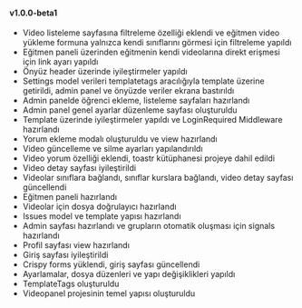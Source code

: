 #### v1.0.0-beta1
* Video listeleme sayfasına filtreleme özelliği eklendi ve eğitmen video yükleme formuna yalnızca kendi sınıflarını görmesi için filtreleme yapıldı
* Eğitmen paneli üzerinden eğitmenin kendi videolarına direkt erişmesi için link ayarı yapıldı
* Önyüz header üzerinde iyileştirmeler yapıldı
* Settings model verileri templatetags aracılığıyla template üzerine getirildi, admin panel ve önyüzde veriler ekrana bastırıldı
* Admin panelde öğrenci ekleme, listeleme sayfaları hazırlandı
* Admin panel genel ayarlar düzenleme sayfası oluşturuldu
* Template üzerinde iyileştirmeler yapıldı ve LoginRequired Middleware hazırlandı
* Yorum ekleme modalı oluşturuldu ve view hazırlandı
* Video güncelleme ve silme ayarları yapılandırıldı
* Video yorum özelliği eklendi, toastr kütüphanesi projeye dahil edildi
* Video detay sayfası iyileştirildi
* Videolar sınıflara bağlandı, sınıflar kurslara bağlandı, video detay sayfası güncellendi
* Eğitmen paneli hazırlandı
* Videolar için dosya doğrulayıcı hazırlandı
* Issues model ve template yapısı hazırlandı
* Admin sayfası hazırlandı ve grupların otomatik oluşması için signals hazırlandı
* Profil sayfası view hazırlandı
* Giriş sayfası iyileştirildi
* Crispy forms yüklendi, giriş sayfası güncellendi
* Ayarlamalar, dosya düzenleri ve yapı değişiklikleri yapıldı
* TemplateTags oluşturuldu
* Videopanel projesinin temel yapısı oluşturuldu


